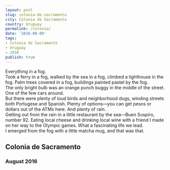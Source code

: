```yaml
---
layout: post
slug: colonia-de-sacramento
city: Colonia de Sacramento
country: Uruguay
permalink: /colonia/
date: '2016-08-09'
tags:
- Colonia de Sacramento
- Uruguay
- 2016
publish: true
---
```


<link href="https://fonts.googleapis.com/css?family=Amatic+SC:700|Titillium+Web" rel="stylesheet">

<section class="poem-area">
  <p class="poem">
    Everything in a fog.
    <br>
    Took a ferry in a fog, walked by the sea in a fog, climbed a lighthouse in the fog. Palm trees covered in a fog, buildings painted pastel by the fog. 
    <br>
    The only bright bulb was an orange punch buggy in the middle of the street. One of the few cars around.
    <br>
    But there were plenty of loud birds and neighborhood dogs, winding streets both Portugese and Spanish. Plenty of options&mdash;you can get pesos or dollars out of the ATMs here. And plenty of rain.
    <br>
    Getting out from the rain in a little restaurant by the sea&mdash;Buen Suspiro, number 92. Eating local cheese and drinking local wine with a friend I made on her way to the Olympic games. What a fascinating life we lead.
    <br>
    I emerged from the fog with a little matcha mug, and that was that.
  </p>
</section>

<section class="metadata-area">
  <h2 class="city">Colonia de Sacramento</h2>
  <h3 class="month">August 2016</h3>
</section>